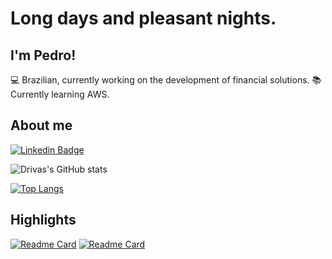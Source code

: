 # Long days and pleasant nights.

## I'm Pedro!

:computer: Brazilian, currently working on the development of financial solutions.
:books: Currently learning AWS.

<!-- :outbox_tray: 2021 Goals: create a new project and find a new job. -->


## About me

[![Linkedin Badge](https://img.shields.io/badge/-LinkedIn-blue?style=flat-square&logo=Linkedin&logoColor=white&link=LINK_LINKEDIN)](https://www.linkedin.com/in/pedro-drivas/)

![Drivas's GitHub stats](https://github-readme-stats.vercel.app/api?username=pedrivas&show_icons=true&theme=cobalt)

[![Top Langs](https://github-readme-stats.vercel.app/api/top-langs/?username=pedrivas&theme=cobalt)](https://github.com/anuraghazra/github-readme-stats)



## Highlights
[![Readme Card](https://github-readme-stats.vercel.app/api/pin/?username=pedrivas&repo=coronahero&theme=cobalt)](https://github.com/pedrivas/coronahero)
[![Readme Card](https://github-readme-stats.vercel.app/api/pin/?username=pedrivas&repo=frigluz&theme=cobalt)](https://github.com/pedrivas/frigluz)
